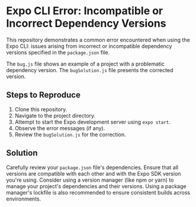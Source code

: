# Expo CLI Error: Incompatible or Incorrect Dependency Versions

This repository demonstrates a common error encountered when using the Expo CLI: issues arising from incorrect or incompatible dependency versions specified in the `package.json` file.

The `bug.js` file shows an example of a project with a problematic dependency version. The `bugSolution.js` file presents the corrected version.

## Steps to Reproduce

1. Clone this repository.
2. Navigate to the project directory.
3. Attempt to start the Expo development server using `expo start`.
4. Observe the error messages (if any).
5. Review the `bugSolution.js` for the correction.

## Solution

Carefully review your `package.json` file's dependencies. Ensure that all versions are compatible with each other and with the Expo SDK version you're using. Consider using a version manager (like npm or yarn) to manage your project's dependencies and their versions.  Using a package manager's lockfile is also recommended to ensure consistent builds across environments.